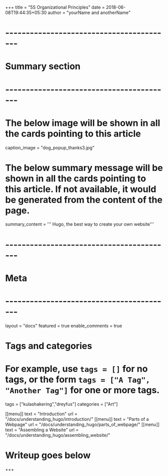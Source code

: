 +++
title = "5S Organizational Principles"
date = 2018-06-08T19:44:35+05:30
author = "yourName and anotherName"
# -----------------------------------------
# Summary section
# -----------------------------------------
# The below image will be shown in all the cards pointing to this article
caption_image = "dog_popup_thanks3.jpg"
# The below summary message will be shown in all the cards pointing to this article. If not available, it would be generated from the content of the page.
summary_content = '''
Hugo, the best way to create your own website'''
# -----------------------------------------
# Meta
# -----------------------------------------
layout = "docs"
featured = true
enable_comments = true

# Tags and categories
# For example, use `tags = []` for no tags, or the form `tags = ["A Tag", "Another Tag"]` for one or more tags.
tags = ["kulashakering","dreyfus"]
categories = ["Art"]

[[menu]]
text = "Introduction"
url = "/docs/understanding_hugo/introduction/"
[[menu]]
text = "Parts of a Webpage"
url = "/docs/understanding_hugo/parts_of_webpage/"
[[menu]]
text = "Assembling a Website"
url = "/docs/understanding_hugo/assembling_website/"

# Writeup goes below
+++